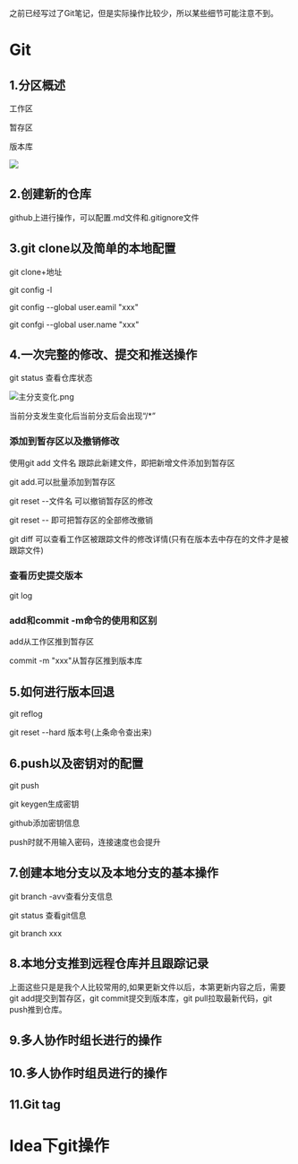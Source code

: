 之前已经写过了Git笔记，但是实际操作比较少，所以某些细节可能注意不到。

# Git

## 1.分区概述

工作区

暂存区

版本库

![](https://gitee.com/aryangzhu/picture/raw/master/git%E5%88%86%E5%8C%BA.png)

## **2.创建新的仓库**

github上进行操作，可以配置.md文件和.gitignore文件

## **3.git clone以及简单的本地配置**

git clone+地址

git config -l

git config --global user.eamil "xxx"

git confgi --global user.name "xxx"

## **4.一次完整的修改、提交和推送操作**

git status 查看仓库状态

![主分支变化.png](https://i.loli.net/2021/02/05/oNldAsUHwvpZQO4.png)



当前分支发生变化后当前分支后会出现“/*”

### **添加到暂存区以及撤销修改**

使用git add 文件名 跟踪此新建文件，即把新增文件添加到暂存区

git add.可以批量添加到暂存区

git reset --文件名 可以撤销暂存区的修改

git reset -- 即可把暂存区的全部修改撤销

git diff 可以查看工作区被跟踪文件的修改详情(只有在版本去中存在的文件才是被跟踪文件)

### **查看历史提交版本**

git log

### **add和commit -m命令的使用和区别**

add从工作区推到暂存区

commit -m "xxx"从暂存区推到版本库

## **5.如何进行版本回退**

git reflog

git reset --hard 版本号(上条命令查出来)

## **6.push以及密钥对的配置**

git push

git keygen生成密钥

github添加密钥信息

push时就不用输入密码，连接速度也会提升

## **7.创建本地分支以及本地分支的基本操作**

git branch -avv查看分支信息

git status 查看git信息

git branch xxx

## **8.本地分支推到远程仓库并且跟踪记录**

上面这些只是是我个人比较常用的,如果更新文件以后，本第更新内容之后，需要git add提交到暂存区，git commit提交到版本库，git pull拉取最新代码，git push推到仓库。

## **9.多人协作时组长进行的操作**

## **10.多人协作时组员进行的操作**

## **11.Git tag**

# Idea下git操作



